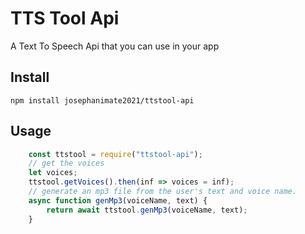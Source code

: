 # TTS Tool Api

A Text To Speech Api that you can use in your app

## Install

    npm install josephanimate2021/ttstool-api

## Usage

```js
    const ttstool = require("ttstool-api");
    // get the voices
    let voices;
    ttstool.getVoices().then(inf => voices = inf);
    // generate an mp3 file from the user's text and voice name.
    async function genMp3(voiceName, text) {
        return await ttstool.genMp3(voiceName, text);
    }
```

